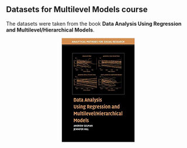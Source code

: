 ## Datasets for Multilevel Models course

The datasets were taken from the book __Data Analysis Using Regression and Multilevel/Hierarchical Models__.

<p align="center">
  <img src="libro.jpg" width="200">
</p>